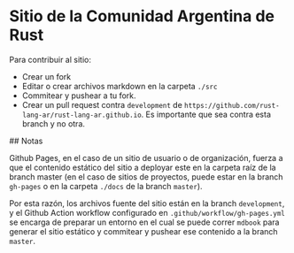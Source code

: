 # Sitio de la Comunidad Argentina de Rust

Para contribuir al sitio:
- Crear un fork
- Editar o crear archivos markdown en la carpeta `./src`
- Commitear y pushear a tu fork.
- Crear un pull request contra `development` de `https://github.com/rust-lang-ar/rust-lang-ar.github.io`. Es importante que sea contra esta branch y no otra.

## Notas

Github Pages, en el caso de un sitio de usuario o de organización, fuerza a que el contenido estático del sitio a deployar este en la carpeta raíz de la branch master (en el caso de sitios de proyectos, puede estar en la branch `gh-pages` o en la carpeta `./docs` de la branch `master`).

Por esta razón, los archivos fuente del sitio están en la branch `development`, y el Github Action workflow configurado en `.github/workflow/gh-pages.yml` se encarga de preparar un entorno en el cual se puede correr `mdbook` para generar el sitio estático y commitear y pushear ese contenido a la branch `master`.

